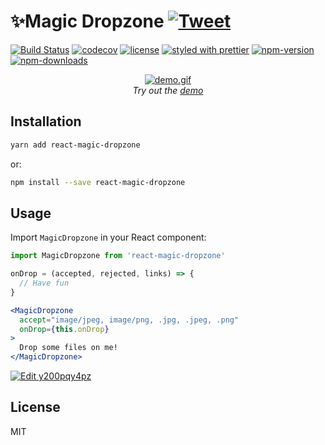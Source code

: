 # ✨Magic Dropzone [![Tweet](https://img.shields.io/twitter/url/http/shields.io.svg?style=social)](https://twitter.com/intent/tweet?text=Drag-and-drop%20files%20or%20urls!%20Built%20for%20React:&url=https://github.com/bourdakos1/react-magic-dropzone&hashtags=react,component,dropzone,developers)

[![Build Status](https://travis-ci.org/bourdakos1/react-magic-dropzone.svg?branch=master)](https://travis-ci.org/bourdakos1/react-magic-dropzone)
[![codecov](https://codecov.io/gh/bourdakos1/react-magic-dropzone/branch/master/graph/badge.svg)](https://codecov.io/gh/bourdakos1/react-magic-dropzone)
[![license](https://img.shields.io/github/license/bourdakos1/react-magic-dropzone.svg)](https://github.com/bourdakos1/react-magic-dropzone/blob/master/LICENSE)
[![styled with prettier](https://img.shields.io/badge/styled_with-prettier-ff69b4.svg)](https://github.com/prettier/prettier)
[![npm-version](https://img.shields.io/npm/v/react-magic-dropzone.svg)](https://www.npmjs.com/package/react-magic-dropzone)
[![npm-downloads](https://img.shields.io/npm/dm/react-magic-dropzone.svg)](https://www.npmjs.com/package/react-magic-dropzone)

<div align="center">
  <a href="https://codesandbox.io/embed/y200pqy4pz?view=preview"><img src="/screenshots/demo.gif" alt="demo.gif"></a>
  <div><i>Try out the <a href="https://codesandbox.io/embed/y200pqy4pz?view=preview">demo</a></i></div>
</div>

## Installation

```bash
yarn add react-magic-dropzone
```
or:
```bash
npm install --save react-magic-dropzone
```

## Usage

Import `MagicDropzone` in your React component:

```javascript static
import MagicDropzone from 'react-magic-dropzone'
```

```jsx
onDrop = (accepted, rejected, links) => {
  // Have fun
}
```

```jsx
<MagicDropzone
  accept="image/jpeg, image/png, .jpg, .jpeg, .png"
  onDrop={this.onDrop}
>
  Drop some files on me!
</MagicDropzone>
```

[![Edit y200pqy4pz](https://codesandbox.io/static/img/play-codesandbox.svg)](https://codesandbox.io/s/y200pqy4pz)

## License

MIT
